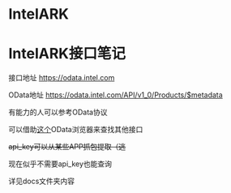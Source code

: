 # IntelARK

# IntelARK接口笔记

接口地址 https://odata.intel.com

OData地址 https://odata.intel.com/API/v1_0/Products/$metadata

有能力的人可以参考OData协议

可以借助[这个](https://pragmatiqa.com/xodata/?url=https://odata.intel.com/API/v1_0/Products/$metadata)OData浏览器来查找其他接口

~~api_key可以从某些APP抓包提取（逃~~

现在似乎不需要api_key也能查询

详见docs文件夹内容